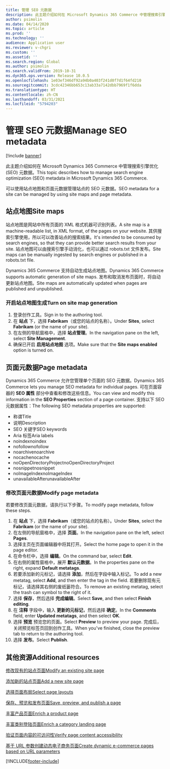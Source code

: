 ```yaml
---
title: 管理 SEO 元数据
description: 此主题介绍如何在 Microsoft Dynamics 365 Commerce 中管理搜索引擎优化 (SEO) 元数据。
author: psimolin
ms.date: 04/14/2020
ms.topic: article
ms.prod: ''
ms.technology: ''
audience: Application user
ms.reviewer: v-chgri
ms.custom: ''
ms.assetid: ''
ms.search.region: Global
ms.author: psimolin
ms.search.validFrom: 2019-10-31
ms.dyn365.ops.version: Release 10.0.5
ms.openlocfilehash: 1e03ef346df92a94b0a403f241d0f7d1f64fd210
ms.sourcegitcommit: 3cdc42346bb653c13ab33a7142dbb7969f1f6dda
ms.translationtype: HT
ms.contentlocale: zh-CN
ms.lasthandoff: 03/31/2021
ms.locfileid: "5794203"
---
```

# <a name="manage-seo-metadata"></a><span data-ttu-id="7fec0-103">管理 SEO 元数据</span><span class="sxs-lookup"><span data-stu-id="7fec0-103">Manage SEO metadata</span></span>

[!include [banner](includes/banner.md)]

<span data-ttu-id="7fec0-104">此主题介绍如何在 Microsoft Dynamics 365 Commerce 中管理搜索引擎优化 (SEO) 元数据。</span><span class="sxs-lookup"><span data-stu-id="7fec0-104">This topic describes how to manage search engine optimization (SEO) metadata in Microsoft Dynamics 365 Commerce.</span></span>

<span data-ttu-id="7fec0-105">可以使用站点地图和页面元数据管理站点的 SEO 元数据。</span><span class="sxs-lookup"><span data-stu-id="7fec0-105">SEO metadata for a site can be managed by using site maps and page metadata.</span></span>
    
## <a name="site-maps"></a><span data-ttu-id="7fec0-106">站点地图</span><span class="sxs-lookup"><span data-stu-id="7fec0-106">Site maps</span></span>

<span data-ttu-id="7fec0-107">站点地图是网站中所有页面的 XML 格式机器可识别列表。</span><span class="sxs-lookup"><span data-stu-id="7fec0-107">A site map is a machine-readable list, in XML format, of the pages on your website.</span></span> <span data-ttu-id="7fec0-108">其供搜索引擎使用，所以可以改善站点的搜索结果。</span><span class="sxs-lookup"><span data-stu-id="7fec0-108">It's intended to be consumed by search engines, so that they can provide better search results from your site.</span></span> <span data-ttu-id="7fec0-109">站点地图可以由搜索引擎手动消化，也可以通过 robots.txt 文件发布。</span><span class="sxs-lookup"><span data-stu-id="7fec0-109">Site maps can be manually ingested by search engines or published in a robots.txt file.</span></span>

<span data-ttu-id="7fec0-110">Dynamics 365 Commerce 支持自动生成站点地图。</span><span class="sxs-lookup"><span data-stu-id="7fec0-110">Dynamics 365 Commerce supports automatic generation of site maps.</span></span> <span data-ttu-id="7fec0-111">发布和取消发布页面时，将自动更新站点地图。</span><span class="sxs-lookup"><span data-stu-id="7fec0-111">Site maps are automatically updated when pages are published and unpublished.</span></span>

### <a name="turn-on-site-map-generation"></a><span data-ttu-id="7fec0-112">开启站点地图生成</span><span class="sxs-lookup"><span data-stu-id="7fec0-112">Turn on site map generation</span></span>

1. <span data-ttu-id="7fec0-113">登录创作工具。</span><span class="sxs-lookup"><span data-stu-id="7fec0-113">Sign in to the authoring tool.</span></span>
1. <span data-ttu-id="7fec0-114">在 **站点** 下，选择 **Fabrikam**（或您的站点的名称）。</span><span class="sxs-lookup"><span data-stu-id="7fec0-114">Under **Sites**, select **Fabrikam** (or the name of your site).</span></span>
1. <span data-ttu-id="7fec0-115">在左侧的导航窗格中，选择 **站点管理**。</span><span class="sxs-lookup"><span data-stu-id="7fec0-115">In the navigation pane on the left, select **Site Management**.</span></span>
1. <span data-ttu-id="7fec0-116">确保已开启 **启用站点地图** 选项。</span><span class="sxs-lookup"><span data-stu-id="7fec0-116">Make sure that the **Site maps enabled** option is turned on.</span></span>

## <a name="page-metadata"></a><span data-ttu-id="7fec0-117">页面元数据</span><span class="sxs-lookup"><span data-stu-id="7fec0-117">Page metadata</span></span>

<span data-ttu-id="7fec0-118">Dynamics 365 Commerce 允许您管理单个页面的 SEO 元数据。</span><span class="sxs-lookup"><span data-stu-id="7fec0-118">Dynamics 365 Commerce lets you manage SEO metadata for individual pages.</span></span> <span data-ttu-id="7fec0-119">可在页面容器的 **SEO 属性** 部分中查看和修改这些信息。</span><span class="sxs-lookup"><span data-stu-id="7fec0-119">You can view and modify this information in the **SEO Properties** section of a page container.</span></span> <span data-ttu-id="7fec0-120">支持以下 SEO 元数据属性：</span><span class="sxs-lookup"><span data-stu-id="7fec0-120">The following SEO metadata properties are supported:</span></span>

- <span data-ttu-id="7fec0-121">称谓</span><span class="sxs-lookup"><span data-stu-id="7fec0-121">Title</span></span>
- <span data-ttu-id="7fec0-122">说明</span><span class="sxs-lookup"><span data-stu-id="7fec0-122">Description</span></span>
- <span data-ttu-id="7fec0-123">SEO 关键字</span><span class="sxs-lookup"><span data-stu-id="7fec0-123">SEO keywords</span></span>
- <span data-ttu-id="7fec0-124">Aria 标签</span><span class="sxs-lookup"><span data-stu-id="7fec0-124">Aria labels</span></span>
- <span data-ttu-id="7fec0-125">noindex</span><span class="sxs-lookup"><span data-stu-id="7fec0-125">noindex</span></span>
- <span data-ttu-id="7fec0-126">nofollow</span><span class="sxs-lookup"><span data-stu-id="7fec0-126">nofollow</span></span>
- <span data-ttu-id="7fec0-127">noarchive</span><span class="sxs-lookup"><span data-stu-id="7fec0-127">noarchive</span></span>
- <span data-ttu-id="7fec0-128">nocache</span><span class="sxs-lookup"><span data-stu-id="7fec0-128">nocache</span></span>
- <span data-ttu-id="7fec0-129">noOpenDirectoryProject</span><span class="sxs-lookup"><span data-stu-id="7fec0-129">noOpenDirectoryProject</span></span>
- <span data-ttu-id="7fec0-130">nosnippet</span><span class="sxs-lookup"><span data-stu-id="7fec0-130">nosnippet</span></span>
- <span data-ttu-id="7fec0-131">noImageIndex</span><span class="sxs-lookup"><span data-stu-id="7fec0-131">noImageIndex</span></span>
- <span data-ttu-id="7fec0-132">unavailableAfter</span><span class="sxs-lookup"><span data-stu-id="7fec0-132">unavailableAfter</span></span>

### <a name="modify-page-metadata"></a><span data-ttu-id="7fec0-133">修改页面元数据</span><span class="sxs-lookup"><span data-stu-id="7fec0-133">Modify page metadata</span></span>

<span data-ttu-id="7fec0-134">若要修改页面元数据，请执行以下步骤。</span><span class="sxs-lookup"><span data-stu-id="7fec0-134">To modify page metadata, follow these steps.</span></span>

1. <span data-ttu-id="7fec0-135">在 **站点** 下，选择 **Fabrikam**（或您的站点的名称）。</span><span class="sxs-lookup"><span data-stu-id="7fec0-135">Under **Sites**, select the **Fabrikam** (or the name of your site).</span></span>
1. <span data-ttu-id="7fec0-136">在左侧的导航窗格中，选择 **页面**。</span><span class="sxs-lookup"><span data-stu-id="7fec0-136">In the navigation pane on the left, select **Pages**.</span></span>
1. <span data-ttu-id="7fec0-137">选择主页在页面编辑器中将其打开。</span><span class="sxs-lookup"><span data-stu-id="7fec0-137">Select the home page to open it in the page editor.</span></span>
1. <span data-ttu-id="7fec0-138">在命令栏中，选择 **编辑**。</span><span class="sxs-lookup"><span data-stu-id="7fec0-138">On the command bar, select **Edit**.</span></span>
1. <span data-ttu-id="7fec0-139">在右侧的属性窗格中，展开 **默认元数据**。</span><span class="sxs-lookup"><span data-stu-id="7fec0-139">In the properties pane on the right, expand **Default metatags**.</span></span>
1. <span data-ttu-id="7fec0-140">若要添加新的元标记，请选择 **添加**，然后在字段中输入标记。</span><span class="sxs-lookup"><span data-stu-id="7fec0-140">To add a new metatag, select **Add**, and then enter the tag in the field.</span></span> <span data-ttu-id="7fec0-141">若要删除现有元标记，请选择其右侧的废纸篓符合。</span><span class="sxs-lookup"><span data-stu-id="7fec0-141">To remove an existing metatag, select the trash can symbol to the right of it.</span></span>
1. <span data-ttu-id="7fec0-142">选择 **保存**，然后选择 **完成编辑**。</span><span class="sxs-lookup"><span data-stu-id="7fec0-142">Select **Save**, and then select **Finish editing**.</span></span>
1. <span data-ttu-id="7fec0-143">在 **注释** 字段中，输入 **更新的元标记**，然后选择 **确定**。</span><span class="sxs-lookup"><span data-stu-id="7fec0-143">In the **Comments** field, enter **Updated metatags**, and then select **OK**.</span></span>
1. <span data-ttu-id="7fec0-144">选择 **预览** 预览您的页面。</span><span class="sxs-lookup"><span data-stu-id="7fec0-144">Select **Preview** to preview your page.</span></span> <span data-ttu-id="7fec0-145">完成后，关闭预览标签页回到创作工具。</span><span class="sxs-lookup"><span data-stu-id="7fec0-145">When you've finished, close the preview tab to return to the authoring tool.</span></span>
1. <span data-ttu-id="7fec0-146">选择 **发布**。</span><span class="sxs-lookup"><span data-stu-id="7fec0-146">Select **Publish**.</span></span>

## <a name="additional-resources"></a><span data-ttu-id="7fec0-147">其他资源</span><span class="sxs-lookup"><span data-stu-id="7fec0-147">Additional resources</span></span>

[<span data-ttu-id="7fec0-148">修改现有的站点页面</span><span class="sxs-lookup"><span data-stu-id="7fec0-148">Modify an existing site page</span></span>](modify-existing-page.md)

[<span data-ttu-id="7fec0-149">添加新的站点页面</span><span class="sxs-lookup"><span data-stu-id="7fec0-149">Add a new site page</span></span>](add-new-page.md)

[<span data-ttu-id="7fec0-150">选择页面布局</span><span class="sxs-lookup"><span data-stu-id="7fec0-150">Select page layouts</span></span>](select-page-layouts.md)

[<span data-ttu-id="7fec0-151">保存、预览和发布页面</span><span class="sxs-lookup"><span data-stu-id="7fec0-151">Save, preview, and publish a page</span></span>](save-preview-publish-page.md)

[<span data-ttu-id="7fec0-152">丰富产品页面</span><span class="sxs-lookup"><span data-stu-id="7fec0-152">Enrich a product page</span></span>](enrich-product-page.md)

[<span data-ttu-id="7fec0-153">丰富类别登陆页面</span><span class="sxs-lookup"><span data-stu-id="7fec0-153">Enrich a category landing page</span></span>](enrich-category-page.md)

[<span data-ttu-id="7fec0-154">验证页面内容的可访问性</span><span class="sxs-lookup"><span data-stu-id="7fec0-154">Verify page content accessibility</span></span>](verify-accessibility.md)

[<span data-ttu-id="7fec0-155">基于 URL 参数创建动态电子商务页面</span><span class="sxs-lookup"><span data-stu-id="7fec0-155">Create dynamic e-commerce pages based on URL parameters</span></span>](create-dynamic-pages.md)


[!INCLUDE[footer-include](../includes/footer-banner.md)]
